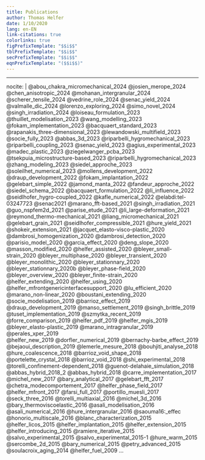 ```yaml
---
title: Publications
author: Thomas Helfer
date: 1/10/2020
lang: en-EN
link-citations: true
colorlinks: true
figPrefixTemplate: "$$i$$"
tblPrefixTemplate: "$$i$$"
secPrefixTemplate: "$$i$$"
eqnPrefixTemplate: "($$i$$)"
---
```


---
nocite: |
    @abou_chakra_micromechanical_2024
    @josien_merope_2024
    @chen_anisotropic_2024
    @mohanan_intergranular_2024
    @scherer_tensile_2024
    @vedrine_role_2024
    @senac_yield_2024
    @valmalle_dic_2024
    @lorenzo_exploring_2024
    @simo_novel_2024
    @singh_irradiation_2024
    @loiseau_formulation_2023
	@thuillet_modelisation_2023
    @wang_modelling_2023
    @fokam_implementation_2023
    @bacquaert_standard_2023
    @rapanakis_three-dimensional_2023
    @lewandowski_multifield_2023
    @socie_fully_2023
    @abbas_3d_2023
    @riparbelli_hygromechanical_2023
    @riparbelli_coupling_2023
    @senac_yield_2023
    @agius_experimental_2023
    @madec_plastic_2023
    @ziegelwanger_pcba_2023
    @tsekpuia_microstructure-based_2023
    @riparbelli_hygromechanical_2023
    @zhang_modeling_2023
    @siedel_approche_2023
    @soleilhet_numerical_2023
    @mollens_development_2022
    @draup_development_2022
    @fokam_implantation_2022
    @gelebart_simple_2022
    @jamond_manta_2022
    @fandeur_approche_2022
    @siedel_schema_2022
    @bacquaert_formulation_2022
    @li_influence_2022
    @seidlhofer_hygro-coupled_2022
    @kafle_numerical_2022
    @elabdi:tel-03247723
    @senac2021
    @marano_fft-based_2021
    @singh_irradiation_2021
    @guo_nspfem2d_2021
    @parise_etude_2021
    @li_large-deformation_2021
    @reymond_thermo-mechanical_2021
    @liang_micromechanical_2021
    @gelebart_grain_2021
    @seidlhofer_compressible_2021
    @hure_yield_2021
    @shokeir_extension_2021
    @jacquet_elasto-visco-plastic_2020
    @dambrosi_homogenization_2020
    @dambrosi_detection_2020
    @parisio_model_2020
    @garcia_effect_2020
    @deng_slope_2020
    @masson_modified_2020
    @helfer_assisted_2020
    @bleyer_small-strain_2020
    @bleyer_multiphase_2020
    @bleyer_transient_2020
    @bleyer_monolithic_2020
    @bleyer_stationnary_2020
    @bleyer_stationnary_2020b
    @bleyer_phase-field_2020
    @bleyer_overview_2020
    @bleyer_finite-strain_2020
    @helfer_extending_2020
    @helfer_using_2020
    @helfer_mfrontgenericinterfacesupport_2020
    @lu_efficient_2020
    @marano_non-linear_2020
    @boustani_extending_2020
    @socie_modelisation_2019
    @barrioz_effect_2019
    @draup_development_2019
    @manso_settlement_2019
    @singh_brittle_2019
    @tuset_implementation_2019
    @szmytka_recent_2019
    @forre_comparison_2019
    @helfer_pdf_2019
    @helfer_mgis_2019
    @bleyer_elasto-plastic_2019
    @marano_intragranular_2019
    @perales_xper_2019    
    @helfer_new_2019
    @dorfler_numerical_2019
    @bernachy-barbe_effect_2019
    @bejaoui_description_2019
	@lemerle_mesure_2018
    @bouhjiti_analyse_2018
    @hure_coalescence_2018
    @barrioz_void_shape_2018
	@portelette_crystal_2018
	@barrioz_void_2018
	@shi_experimental_2018
	@torelli_confinement-dependent_2018
	@guenot-delahaie_simulation_2018
	@abbas_hybrid_2018_2
	@abbas_hybrid_2018
	@carre_implementation_2017
	@michel_new_2017
	@bary_analytical_2017
	@gelebart_fft_2017
	@chetra_modecomportement_2017
	@helfer_phase_field_2017
	@helfer_mfront_2017
	@farsi_full_2017
	@portillo_muesli_2017
	@seck_three_2016
	@torelli_multiaxial_2016
	@michel_3d_2016
	@bary_thermoviscoelastic_2016
	@asali_modelisation_2016
	@asali_numerical_2016
	@hure_intergranular_2016
	@saouma16:_effec
	@honorio_multiscale_2016
	@blanc_characterization_2015
	@helfer_licos_2015
	@helfer_implantation_2015
	@helfer_extension_2015
	@helfer_introducing_2015
	@ramiere_iterative_2015
	@salvo_experimental_2015
	@salvo_experimental_2015-1
	@hure_warm_2015
	@sercombe_2d_2015
	@bary_numerical_2015
	@petry_advanced_2015
	@soulacroix_aging_2014
	@helfer_fuel_2009
...
